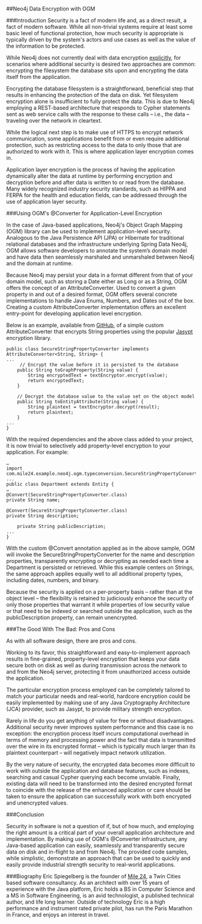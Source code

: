 ##Neo4j Data Encryption with OGM

###Introduction
Security is a fact of modern life and, as a direct result, a fact of modern software. While all non-trivial systems require at least some basic level of functional protection, how much security is appropriate is typically driven by the system's actors and use cases as well as the value of the information to be protected.

While Neo4j does not currently deal with data encryption [explicitly](http://neo4j.com/docs/stable/capabilities-data-security.html), for scenarios where additional security is desired two approaches are common: encrypting the filesystem the database sits upon and encrypting the data itself from the application.

Encrypting the database filesystem is a straightforward, beneficial step that results in enhancing the protection of the data on disk. Yet filesystem encryption alone is insufficient to fully protect the data. This is due to Neo4j employing a REST-based architecture that responds to Cypher statements sent as web service calls with the response to these calls – i.e., the data – traveling over the network in cleartext. 

While the logical next step is to make use of HTTPS to encrypt network communication, some applications benefit from or even require additional protection, such as restricting access to the data to only those that are authorized to work with it. This is where application layer encryption comes in.

Application layer encryption is the process of having the application dynamically alter the data at runtime by performing encryption and decryption before and after data is written to or read from the database. Many widely recognized industry security standards, such as HIPPA and FERPA for the health and education fields, can be addressed through the use of application layer security.

###Using OGM's @Converter for Application-Level Encryption

In the case of Java-based applications, Neo4j's Object Graph Mapping (OGM) library can be used to implement application-level security. Analogous to the Java Persistence API (JPA) or Hibernate for traditional relational databases and the infrastructure underlying Spring Data Neo4j, OGM allows software developers to annotate the system’s domain model and have data then seamlessly marshaled and unmarshaled between Neo4j and the domain at runtime. 

Because Neo4j may persist your data in a format different from that of your domain model, such as storing a Date either as Long or as a String, OGM offers the concept of an AttributeConverter. Used to convert a given property in and out of a desired format, OGM offers several concrete implementations to handle Java Enums, Numbers, and Dates out of the box. Creating a custom AttributeConverter implementation offers an excellent entry-point for developing application level encryption.

Below is an example, available from [GitHub](https://github.com/espiegelberg/neo4j-ogm-security), of a simple custom AttributeConverter that encrypts String properties using the popular [Jasypt](http://www.jasypt.org) encryption library. 
```
public class SecureStringPropertyConverter implements AttributeConverter<String, String> {
...
	 // Encrypt the value before it is persisted to the database
	public String toGraphProperty(String value) {
		String encryptedText = textEncryptor.encrypt(value);
		return encryptedText;	
	}

	// Decrypt the database value to the value set on the object model
	public String toEntityAttribute(String value) {
		String plaintext = textEncryptor.decrypt(result);
		return plaintext;
	}
...
}
```
With the required dependencies and the above class added to your project, it is now trivial to selectively add property-level encryption to your application. For example:
```
…
import com.mile24.example.neo4j.ogm.typeconversion.SecureStringPropertyConverter;
...
public class Department extends Entity {
…
@Convert(SecureStringPropertyConverter.class)
private String name;

@Convert(SecureStringPropertyConverter.class)
private String description;

	private String publicDescription;
...
}
```
With the custom @Convert annotation applied as in the above sample, OGM will invoke the SecureStringPropertyConverter for the name and description properties, transparently encrypting or decrypting as needed each time a Department is persisted or retrieved. While this example centers on Strings, the same approach applies equally well to all additional property types, including dates, numbers, and binary. 

Because the security is applied on a per-property basis – rather than at the object level – the flexibility is retained to judiciously enhance the security of only those properties that warrant it while properties of low security value or that need to be indexed or searched outside the application, such as the publicDescription property, can remain unencrypted.

###The Good With The Bad: Pros and Cons

As with all software design, there are pros and cons.

Working to its favor, this straightforward and easy-to-implement approach results in fine-grained, property-level encryption that keeps your data secure both on disk as well as during transmission across the network to and from the Neo4j server, protecting it from unauthorized access outside the application. 

The particular encryption process employed can be completely tailored to match your particular needs and real-world, hardcore encryption could be easily implemented by making use of any Java Cryptography Architecture (JCA) provider, such as Jasypt, to provide military strength encryption.

Rarely in life do you get anything of value for free or without disadvantages. Additional security never improves system performance and this case is no exception: the encryption process itself incurs computational overhead in terms of memory and processing power and the fact that data is transmitted over the wire in its encrypted format – which is typically much larger than its plaintext counterpart – will negatively impact network utilization. 

By the very nature of security, the encrypted data becomes more difficult to work with outside the application and database features, such as indexes, searching and casual Cypher querying each become unviable. Finally, existing data will need to be transformed into the desired encrypted format to coincide with the release of the enhanced application or care should be taken to ensure the application can successfully work with both encrypted and unencrypted values.

###Conclusion

Security in software is not a question of if, but of how much, and employing the right amount is a critical part of your overall application architecture and implementation. By making use of OGM's @Converter infrastructure, any Java-based application can easily, seamlessly and transparently secure data on disk and in-flight to and from Neo4j. The provided code samples, while simplistic, demonstrate an approach that can be used to quickly and easily provide industrial strength security to real-world applications.

###Biography
Eric Spiegelberg is the founder of [Mile 24](http://www.miletwentyfour.com), a Twin Cities based software consultancy. As an architect with over 15 years of experience with the Java platform, Eric holds a BS in Computer Science and a MS in Software Engineering, is an avid technologist, a published technical author, and life long learner. Outside of technology Eric is a high performance and instrument rated private pilot, has run the Paris Marathon in France, and enjoys an interest in travel.
